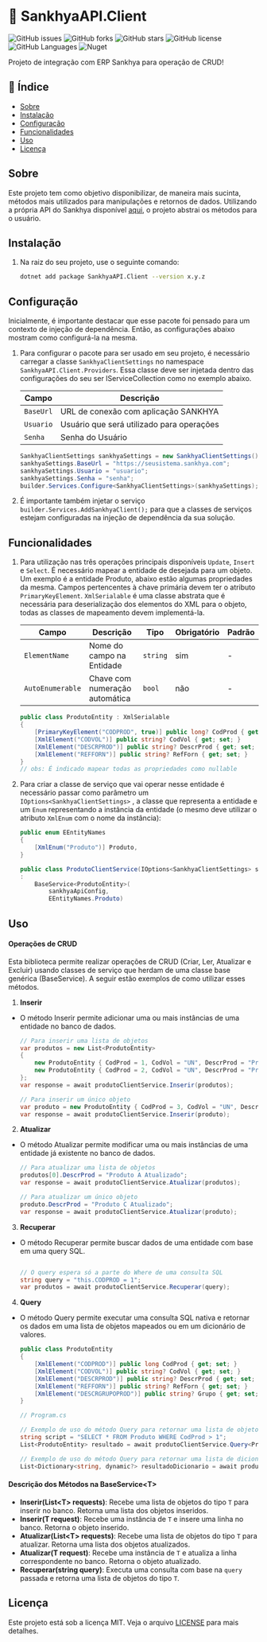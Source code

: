 # 👜 SankhyaAPI.Client

![GitHub issues](https://img.shields.io/github/issues/SamuelGFDias/SankhyaAPI)
![GitHub forks](https://img.shields.io/github/forks/SamuelGFDias/SankhyaAPI)
![GitHub stars](https://img.shields.io/github/stars/SamuelGFDias/SankhyaAPI)
![GitHub license](https://img.shields.io/github/license/SamuelGFDias/SankhyaAPI)
![GitHub Languages](https://img.shields.io/github/languages/top/SamuelGFDias/SankhyaAPI)
![Nuget](https://img.shields.io/nuget/v/SankhyaAPI.Client)

Projeto de integração com ERP Sankhya para operação de CRUD!

## 📑 Índice
- [Sobre](#sobre)
- [Instalação](#instalação)
- [Configuração](#configuração)
- [Funcionalidades](#funcionalidades)
- [Uso](#uso)
- [Licença](#licença)

## Sobre

Este projeto tem como objetivo disponibilizar, de maneira mais sucinta, métodos mais utilizados para manipulações e retornos de dados. Utilizando a própria API do Sankhya disponível [aqui](https://developer.sankhya.com.br/reference/api-de-integra%C3%A7%C3%B5es-sankhya), o projeto abstrai os métodos para o usuário.


## Instalação
1. Na raiz do seu projeto, use o seguinte comando:
   ```bash
   dotnet add package SankhyaAPI.Client --version x.y.z

## Configuração

Inicialmente, é importante destacar que esse pacote foi pensado para um contexto de injeção de dependência. Então, as configurações abaixo mostram como configurá-la na mesma.

1. Para configurar o pacote para ser usado em seu projeto, é necessário carregar a classe `SankhyaClientSettings` no namespace `SankhyaAPI.Client.Providers`. Essa classe deve ser injetada dentro das configurações do seu ser IServiceCollection como no exemplo abaixo.

    | Campo     | Descrição                                 |
    |-----------|-------------------------------------------|
    | `BaseUrl` | URL de conexão com aplicação SANKHYA      |
    | `Usuario` | Usuário que será utilizado para operações |
    | `Senha`   | Senha do Usuário                          |
    ```c#
    SankhyaClientSettings sankhyaSettings = new SankhyaClientSettings();
    sankhyaSettings.BaseUrl = "https://seusistema.sankhya.com";
    sankhyaSettings.Usuario = "usuario";
    sankhyaSettings.Senha = "senha";
    builder.Services.Configure<SankhyaClientSettings>(sankhyaSettings);
2.  É importante também injetar o serviço `builder.Services.AddSankhyaClient();` para que a classes de serviços estejam configuradas na injeção de dependência da sua solução.


## Funcionalidades

1. Para utilização nas três operações principais disponíveis `Update`, `Insert` e `Select`. É necessário mapear a entidade de desejada para um objeto. Um exemplo é a entidade Produto, abaixo estão algumas propriedades da mesma. Campos pertencentes à chave primária devem ter o atributo `PrimaryKeyElement`. `XmlSerialable` é uma classe abstrata que é necessária para deserialização dos elementos do XML para o objeto, todas as classes de mapeamento devem implementá-la.


    | Campo            | Descrição                      | Tipo     | Obrigatório | Padrão |
    |------------------|--------------------------------|----------|-------------|--------|
    | `ElementName`    | Nome do campo na Entidade      | `string` | sim         | -      |
    | `AutoEnumerable` | Chave com numeração automática | `bool`   | não         | -      |
    ```c#
    public class ProdutoEntity : XmlSerialable
    {
        [PrimaryKeyElement("CODPROD", true)] public long? CodProd { get; set; }
        [XmlElement("CODVOL")] public string? CodVol { get; set; }
        [XmlElement("DESCRPROD")] public string? DescrProd { get; set; }
        [XmlElement("REFFORN")] public string? RefForn { get; set; }
    }
    // obs: É indicado mapear todas as propriedades como nullable
2. Para criar a classe de serviço que vai operar nesse entidade é necessário passar como parâmetro um `IOptions<SankhyaClientSettings>` , a classe que representa a entidade e um `Enum` representando a instância da entidade (o mesmo deve utilizar o atributo `XmlEnum` com o nome da instância):
    ```c#
    public enum EEntityNames
    {
        [XmlEnum("Produto")] Produto,
    }

    public class ProdutoClientService(IOptions<SankhyaClientSettings> sankhyaApiConfig)
    :
        BaseService<ProdutoEntity>(
            sankhyaApiConfig,
            EEntityNames.Produto)

## Uso

#### Operações de CRUD
Esta biblioteca permite realizar operações de CRUD (Criar, Ler, Atualizar e Excluir) usando classes de serviço que herdam de uma classe base genérica (BaseService<T>). A seguir estão exemplos de como utilizar esses métodos.

1. **Inserir**

- O método Inserir permite adicionar uma ou mais instâncias de uma entidade no banco de dados.
    ```c#
    // Para inserir uma lista de objetos
    var produtos = new List<ProdutoEntity>
    {
        new ProdutoEntity { CodProd = 1, CodVol = "UN", DescrProd = "Produto A", RefForn = "F123" },
        new ProdutoEntity { CodProd = 2, CodVol = "UN", DescrProd = "Produto B", RefForn = "F456" }
    };
    var response = await produtoClientService.Inserir(produtos);

    // Para inserir um único objeto
    var produto = new ProdutoEntity { CodProd = 3, CodVol = "UN", DescrProd = "Produto C", RefForn = "F789" };
    var response = await produtoClientService.Inserir(produto);

2. **Atualizar**
- O método Atualizar permite modificar uma ou mais instâncias de uma entidade já existente no banco de dados.
    ```c#
    // Para atualizar uma lista de objetos
    produtos[0].DescrProd = "Produto A Atualizado";
    var response = await produtoClientService.Atualizar(produtos);

    // Para atualizar um único objeto
    produto.DescrProd = "Produto C Atualizado";
    var response = await produtoClientService.Atualizar(produto);
3. **Recuperar**
- O método Recuperar permite buscar dados de uma entidade com base em uma query SQL.
    ```c#

    // O query espera só a parte do Where de uma consulta SQL
    string query = "this.CODPROD = 1";
    var produtos = await produtoClientService.Recuperar(query);
4. **Query**
- O método Query permite executar uma consulta SQL nativa e retornar os dados em uma lista de objetos mapeados ou em um dicionário de valores.
    ```c#
    public class ProdutoEntity
    {
        [XmlElement("CODPROD")] public long CodProd { get; set; }
        [XmlElement("CODVOL")] public string? CodVol { get; set; }
        [XmlElement("DESCRPROD")] public string? DescrProd { get; set; }
        [XmlElement("REFFORN")] public string? RefForn { get; set; }
        [XmlElement("DESCRGRUPOPROD")] public string? Grupo { get; set; }
    }

    // Program.cs

    // Exemplo de uso do método Query para retornar uma lista de objetos
    string script = "SELECT * FROM Produto WHERE CodProd > 1";
    List<ProdutoEntity> resultado = await produtoClientService.Query<ProdutoEntity>(script);

    // Exemplo de uso do método Query para retornar uma lista de dicionários
    List<Dictionary<string, dynamic?> resultadoDicionario = await produtoClientService.Query(script);

#### Descrição dos Métodos na BaseService&lt;T&gt;
    
- **Inserir(List&lt;T&gt; requests)**: Recebe uma lista de objetos do tipo `T` para inserir no banco. Retorna uma lista dos objetos inseridos.
- **Inserir(T request)**: Recebe uma instância de `T` e insere uma linha no banco. Retorna o objeto inserido.
- **Atualizar(List&lt;T&gt; requests)**: Recebe uma lista de objetos do tipo `T` para atualizar. Retorna uma lista dos objetos atualizados.
- **Atualizar(T request)**: Recebe uma instância de `T` e atualiza a linha correspondente no banco. Retorna o objeto atualizado.
- **Recuperar(string query)**: Executa uma consulta com base na `query` passada e retorna uma lista de objetos do tipo `T`.



## Licença
Este projeto está sob a licença MIT. Veja o arquivo [LICENSE](LICENSE.txt) para mais detalhes.
